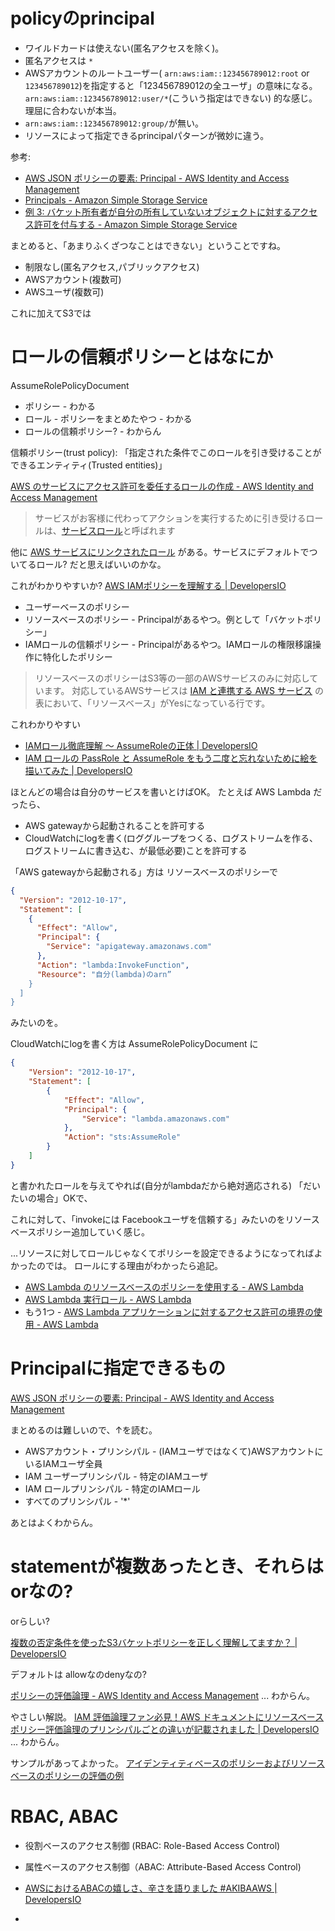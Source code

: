 # policyのprincipal

* ワイルドカードは使えない(匿名アクセスを除く)。
* 匿名アクセスは `*`
* AWSアカウントのルートユーザー(
    `arn:aws:iam::123456789012:root` or `123456789012`)を指定すると「123456789012の全ユーザ」の意味になる。
`arn:aws:iam::123456789012:user/*`(こういう指定はできない)
 的な感じ。理屈に合わないが本当。
* `arn:aws:iam::123456789012:group/`が無い。
* リソースによって指定できるprincipalパターンが微妙に違う。

参考:
* [AWS JSON ポリシーの要素: Principal \- AWS Identity and Access Management](https://docs.aws.amazon.com/ja_jp/IAM/latest/UserGuide/reference_policies_elements_principal.html)
* [Principals - Amazon Simple Storage Service](https://docs.aws.amazon.com/ja_jp/AmazonS3/latest/userguide/s3-bucket-user-policy-specifying-principal-intro.html)
* [例 3: バケット所有者が自分の所有していないオブジェクトに対するアクセス許可を付与する - Amazon Simple Storage Service](https://docs.aws.amazon.com/ja_jp/AmazonS3/latest/userguide/example-walkthroughs-managing-access-example3.html)


まとめると、「あまりふくざつなことはできない」ということですね。

* 制限なし(匿名アクセス,パブリックアクセス)
* AWSアカウント(複数可)
* AWSユーザ(複数可)

これに加えてS3では


# ロールの信頼ポリシーとはなにか

AssumeRolePolicyDocument

- ポリシー - わかる
- ロール - ポリシーをまとめたやつ - わかる
- ロールの信頼ポリシー? - わからん


信頼ポリシー(trust policy): 「指定された条件でこのロールを引き受けることができるエンティティ(Trusted entities)」

[AWS のサービスにアクセス許可を委任するロールの作成 - AWS Identity and Access Management](https://docs.aws.amazon.com/ja_jp/IAM/latest/UserGuide/id_roles_create_for-service.html)

> サービスがお客様に代わってアクションを実行するために引き受けるロールは、[サービスロール](https://docs.aws.amazon.com/ja_jp/IAM/latest/UserGuide/id_roles_terms-and-concepts.html#iam-term-service-role)と呼ばれます


他に 
[AWS サービスにリンクされたロール](https://docs.aws.amazon.com/ja_jp/IAM/latest/UserGuide/id_roles_terms-and-concepts.html#iam-term-service-role)
がある。サービスにデフォルトでついてるロール? だと思えばいいのかな。

これがわかりやすいか?
[AWS IAMポリシーを理解する | DevelopersIO](https://dev.classmethod.jp/articles/aws-iam-policy/)

- ユーザーベースのポリシー
- リソースベースのポリシー - Principalがあるやつ。例として「バケットポリシー」
- IAMロールの信頼ポリシー - Principalがあるやつ。IAMロールの権限移譲操作に特化したポリシー

> リソースベースのポリシーはS3等の一部のAWSサービスのみに対応しています。
> 対応しているAWSサービスは [IAM と連携する AWS サービス](http://docs.aws.amazon.com/ja_jp/IAM/latest/UserGuide/reference_aws-services-that-work-with-iam.html) の表において、「リソースベース」がYesになっている行です。

これわかりやすい

- [IAMロール徹底理解 〜 AssumeRoleの正体 | DevelopersIO](https://dev.classmethod.jp/articles/iam-role-and-assumerole/)
- [IAM ロールの PassRole と AssumeRole をもう二度と忘れないために絵を描いてみた | DevelopersIO](https://dev.classmethod.jp/articles/iam-role-passrole-assumerole/)

ほとんどの場合は自分のサービスを書いとけばOK。
たとえば AWS Lambda だったら、

- AWS gatewayから起動されることを許可する
- CloudWatchにlogを書く(ロググループをつくる、ログストリームを作る、ログストリームに書き込む、が最低必要)ことを許可する

「AWS gatewayから起動される」方は
リソースベースのポリシーで
```json
{
  "Version": "2012-10-17",
  "Statement": [
    {
      "Effect": "Allow",
      "Principal": {
        "Service": "apigateway.amazonaws.com"
      },
      "Action": "lambda:InvokeFunction",
      "Resource": "自分(lambda)のarn”
    }
  ]
}
```
みたいのを。

CloudWatchにlogを書く方は AssumeRolePolicyDocument に
```json
{
    "Version": "2012-10-17",
    "Statement": [
        {
            "Effect": "Allow",
            "Principal": {
                "Service": "lambda.amazonaws.com"
            },
            "Action": "sts:AssumeRole"
        }
    ]
}
```
と書かれたロールを与えてやれば(自分がlambdaだから絶対適応される)
「だいたいの場合」OKで、

これに対して、「invokeには Facebookユーザを信頼する」みたいのをリソースベースポリシー追加していく感じ。

...リソースに対してロールじゃなくてポリシーを設定できるようになってればよかったのでは。
ロールにする理由がわかったら追記。

- [AWS Lambda のリソースベースのポリシーを使用する - AWS Lambda](https://docs.aws.amazon.com/ja_jp/lambda/latest/dg/access-control-resource-based.html)
- [AWS Lambda 実行ロール - AWS Lambda](https://docs.aws.amazon.com/ja_jp/lambda/latest/dg/lambda-intro-execution-role.html)
- もう1つ - [AWS Lambda アプリケーションに対するアクセス許可の境界の使用 - AWS Lambda](https://docs.aws.amazon.com/ja_jp/lambda/latest/dg/permissions-boundary.html)

# Principalに指定できるもの

[AWS JSON ポリシーの要素: Principal - AWS Identity and Access Management](https://docs.aws.amazon.com/ja_jp/IAM/latest/UserGuide/reference_policies_elements_principal.html)

まとめるのは難しいので、↑を読む。

- AWSアカウント・プリンシパル - (IAMユーザではなくて)AWSアカウントにいるIAMユーザ全員
- IAM ユーザープリンシパル - 特定のIAMユーザ
- IAM ロールプリンシパル - 特定のIAMロール
- すべてのプリンシパル - '*'
  
あとはよくわからん。

# statementが複数あったとき、それらはorなの?

orらしい?

[複数の否定条件を使ったS3バケットポリシーを正しく理解してますか？ | DevelopersIO](https://dev.classmethod.jp/articles/s3-bucket-policy-multi-condition/)

デフォルトは allowなのdenyなの? 

[ポリシーの評価論理 - AWS Identity and Access Management](https://docs.aws.amazon.com/ja_jp/IAM/latest/UserGuide/reference_policies_evaluation-logic.html) ... わからん。

やさしい解説。
[IAM 評価論理ファン必見！AWS ドキュメントにリソースベースポリシー評価論理のプリンシパルごとの違いが記載されました | DevelopersIO](https://dev.classmethod.jp/articles/policies-evaluation-logic-resource-base-policy/) ... わからん。


サンプルがあってよかった。
[アイデンティティベースのポリシーおよびリソースベースのポリシーの評価の例](https://docs.aws.amazon.com/ja_jp/IAM/latest/UserGuide/reference_policies_evaluation-logic.html#policies_evaluation_example)


# RBAC, ABAC

- 役割ベースのアクセス制御 (RBAC: Role-Based Access Control)
- 属性ベースのアクセス制御（ABAC: Attribute-Based Access Control)

- [AWSにおけるABACの嬉しさ、辛さを語りました #AKIBAAWS | DevelopersIO](https://dev.classmethod.jp/articles/akibaaws-06-iam-abac/)
- 
